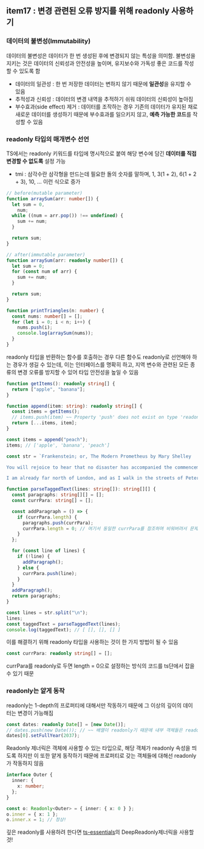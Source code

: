 ## item17 : 변경 관련된 오류 방지를 위해 readonly 사용하기

### 데이터의 불변성(Immutability)

데이터의 불변성은 데이터가 한 번 생성된 후에 변경되지 않는 특성을 의미함. 불변성을 지키는 것은 데이터의 신뢰성과 안전성을 높이며, 유지보수와 가독성 좋은 코드를 작성할 수 있도록 함

- 데이터의 일관성 : 한 번 저장한 데이터는 변하지 않기 때문에 **일관성**을 유지할 수 있음
- 추적성과 신뢰성 : 데이터의 변경 내역을 추적하기 쉬워 데이터의 신뢰성이 높아짐
- 부수효과(side effect) 제거 : 데이터를 조작하는 경우 기존의 데이터가 유지된 채로 새로운 데이터를 생성하기 때문에 부수효과를 일으키지 않고, **예측 가능한 코드**를 작성할 수 있음

### readonly 타입의 매개변수 선언

TS에서는 readonly 키워드를 타입에 명시적으로 붙여 해당 변수에 담긴 **데이터를 직접 변경할 수 없도록** 설정 가능

- tmi : 삼각수란 삼각형을 만드는데 필요한 돌의 숫자를 말하며, 1, 3(1 + 2), 6(1 + 2 + 3), 10, ... 이런 식으로 증가

```ts
// before(mutable parameter)
function arraySum(arr: number[]) {
  let sum = 0,
    num;
  while ((num = arr.pop()) !== undefined) {
    sum += num;
  }

  return sum;
}
```

```ts
// after(immutable parameter)
function arraySum(arr: readonly number[]) {
  let sum = 0;
  for (const num of arr) {
    sum += num;
  }

  return sum;
}

function printTriangles(n: number) {
  const nums: number[] = [];
  for (let i = 0; i < n; i++) {
    nums.push(i);
    console.log(arraySum(nums));
  }
}
```

readonly 타입을 반환하는 함수를 호출하는 경우 다른 함수도 readonly로 선언해야 하는 경우가 생길 수 있는데, 이는 인터페이스를 명확히 하고, 지역 변수와 관련된 모든 종류의 변경 오류를 방지할 수 있어 타입 안전성을 높일 수 있음

```ts
function getItems(): readonly string[] {
  return ["apple", "banana"];
}

function append(item: string): readonly string[] {
  const items = getItems();
  // items.push(item) ~~ Property 'push' does not exist on type 'readonly string[]'
  return [...items, item];
}

const items = append("peach");
items; // ['apple', 'banana', 'peach']
```

```ts
const str = `Frankenstein; or, The Modern Prometheus by Mary Shelley

You will rejoice to hear that no disaster has accompanied the commencement of an enterprise which you have regarded with such evil forebodings. I arrived here yesterday, and my first task is to assure my dear sister of my welfare and increasing confidence in the success of my undertaking.

I am already far north of London, and as I walk in the streets of Petersburgh, I feel a cold northern breeze play upon my cheeks, which braces my nerves and fills me with delight.`;

function parseTaggedText(lines: string[]): string[][] {
  const paragraphs: string[][] = [];
  const currPara: string[] = [];

  const addParagraph = () => {
    if (currPara.length) {
      paragraphs.push(currPara);
      currPara.length = 0; // 여기서 동일한 currPara를 참조하며 비워버려서 문제!
    }
  };

  for (const line of lines) {
    if (!line) {
      addParagraph();
    } else {
      currPara.push(line);
    }
  }
  addParagraph();
  return paragraphs;
}

const lines = str.split("\n");
lines;
const taggedText = parseTaggedText(lines);
console.log(taggedText); // [ [], [], [] ]
```

이를 해결하기 위해 readonly 타입을 사용하는 것이 한 가지 방법이 될 수 있음

```ts
const currPara: readonly string[] = [];
```

currPara를 readonly로 두면 length = 0으로 설정하는 방식의 코드를 ts단에서 잡을 수 있기 때문

### readonly는 얕게 동작

readonly는 1-depth의 프로퍼티에 대해서만 작동하기 때문에 그 이상의 깊이의 데이터는 변경이 가능해짐

```ts
const dates: readonly Date[] = [new Date()];
// dates.push(new Date()); // ~~ 배열이 readonly기 때문에 내부 객체들은 readonly가 아님
dates[0].setFullYear(2037);
```

Readonly 제너릭은 객체에 사용할 수 있는 타입으로, 해당 객체가 readonly 속성을 띄도록 하지만 이 또한 얕게 동작하기 때문에 프로퍼티로 갖는 객체들에 대해선 readonly가 작동하지 않음

```ts
interface Outer {
  inner: {
    x: number;
  };
}

const o: Readonly<Outer> = { inner: { x: 0 } };
o.inner = { x: 1 };
o.inner.x = 1; // 정상!
```

깊은 readonly를 사용하려 한다면 [ts-essentials](https://github.com/ts-essentials/ts-essentials)의 DeepReadonly제너릭을 사용할 것!

